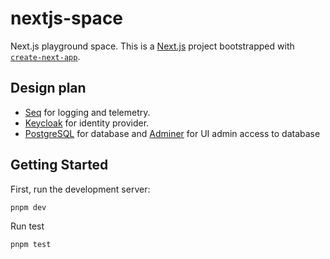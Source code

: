 # nextjs-space

Next.js playground space.
This is a [Next.js](https://nextjs.org) project bootstrapped with [`create-next-app`](https://nextjs.org/docs/app/api-reference/cli/create-next-app).

## Design plan

* [Seq](https://datalust.co/seq) for logging and telemetry.
* [Keycloak](https://www.keycloak.org/) for identity provider.
* [PostgreSQL](https://www.postgresql.org/) for database and [Adminer](https://www.adminer.org/en/) for UI admin access to database

## Getting Started

First, run the development server:

```bash
pnpm dev
```

Run test

```bash
pnpm test
```
